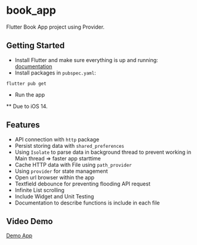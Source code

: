 # book_app

Flutter Book App project using Provider.

## Getting Started
- Install Flutter and make sure everything is up and running: [documentation](https://flutter.dev/docs)
- Install packages in `pubspec.yaml`:
```
flutter pub get
```
- Run the app

** Due to iOS 14.

## Features
- API connection with `http` package
- Persist storing data with `shared_preferences`
- Using `Isolate` to parse data in background thread to prevent working in Main thread => faster app starttime
- Cache HTTP data with File using `path_provider`
- Using `provider` for state management
- Open url browser within the app
- Textfield debounce for preventing flooding API request
- Infinite List scrolling
- Include Widget and Unit Testing
- Documentation to describe functions is include in each file

## Video Demo
[Demo App](https://youtu.be/TS7NXwyI8NM)

